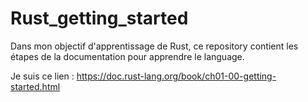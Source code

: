 # Rust_getting_started

Dans mon objectif d'apprentissage de Rust, ce repository contient les étapes de la documentation pour apprendre le language.

Je suis ce lien : 
https://doc.rust-lang.org/book/ch01-00-getting-started.html